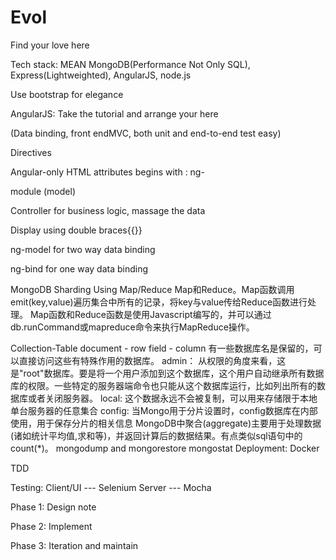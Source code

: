 # Evol
Find your love here

Tech stack: MEAN
MongoDB(Performance Not Only SQL), Express(Lightweighted), AngularJS, node.js



Use bootstrap for elegance

AngularJS: Take the tutorial and arrange your here

(Data binding, front endMVC, both unit and end-to-end test easy)

Directives

Angular-only HTML attributes begins with : ng-

module (model) 

Controller for business logic, massage the data

Display using double braces{{}}

ng-model for two way data binding

ng-bind for one way data binding




MongoDB
Sharding
Using Map/Reduce
Map和Reduce。Map函数调用emit(key,value)遍历集合中所有的记录，将key与value传给Reduce函数进行处理。
Map函数和Reduce函数是使用Javascript编写的，并可以通过db.runCommand或mapreduce命令来执行MapReduce操作。

Collection-Table
document - row
field - column
有一些数据库名是保留的，可以直接访问这些有特殊作用的数据库。
admin： 从权限的角度来看，这是"root"数据库。要是将一个用户添加到这个数据库，这个用户自动继承所有数据库的权限。一些特定的服务器端命令也只能从这个数据库运行，比如列出所有的数据库或者关闭服务器。
local: 这个数据永远不会被复制，可以用来存储限于本地单台服务器的任意集合
config: 当Mongo用于分片设置时，config数据库在内部使用，用于保存分片的相关信息
MongoDB中聚合(aggregate)主要用于处理数据(诸如统计平均值,求和等)，并返回计算后的数据结果。有点类似sql语句中的 count(*)。
mongodump and mongorestore
mongostat 
Deployment: Docker

TDD

Testing: 
Client/UI --- Selenium
Server --- Mocha

Phase 1: Design note

Phase 2: Implement

Phase 3: Iteration and maintain

